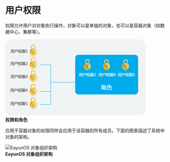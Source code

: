 # 用户权限

权限允许用户对对象执行操作，对象可以是单独的对象，也可以是容器对象（如数据中心、集群等）。

![权限和角色](../images/Users_and_Roles-Permissions_and_Roles.png)
</br>**权限和角色**

应用于容器对象的权限同样会应用于该容器的所有成员。下面的图表描述了系统中对象的架构。



![EayunOS
对象组织架构](../images/Users_and_Roles-EayunOS_Object_Hierarchy.png)
</br>
**EayunOS
对象组织架构**

